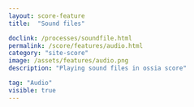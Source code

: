 ```yaml
---
layout: score-feature
title:  "Sound files"

doclink: /processes/soundfile.html
permalink: /score/features/audio.html
category: "site-score"
image: /assets/features/audio.png
description: "Playing sound files in ossia score"

tag: "Audio"
visible: true
---
```

